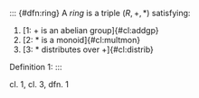 ::: {#dfn:ring}
A *ring* is a triple $(R,+,*)$ satisfying:

1.  [1: $+$ is an abelian group]{#cl:addgp}
2.  [2: $*$ is a monoid]{#cl:multmon}
3.  [3: $*$ distributes over $+$]{#cl:distrib}

Definition 1:
:::

cl. 1, cl. 3, dfn. 1
